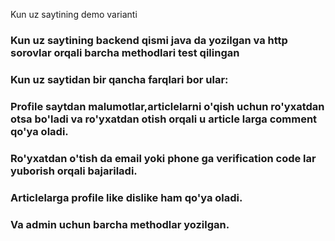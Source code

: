 Kun uz saytining demo varianti
### Kun uz saytining backend qismi java da yozilgan va http sorovlar orqali barcha methodlari test qilingan 
### Kun uz saytidan bir qancha farqlari bor ular:
### Profile saytdan malumotlar,articlelarni o'qish uchun ro'yxatdan otsa bo'ladi va ro'yxatdan otish orqali u article larga comment qo'ya oladi.
### Ro'yxatdan o'tish da email yoki phone ga verification code lar yuborish orqali bajariladi.
### Articlelarga profile like dislike ham qo'ya oladi.
### Va admin uchun barcha methodlar yozilgan.

